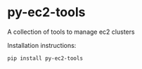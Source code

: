py-ec2-tools
============
A collection of tools to manage ec2 clusters


Installation instructions:
```shell
pip install py-ec2-tools
```
